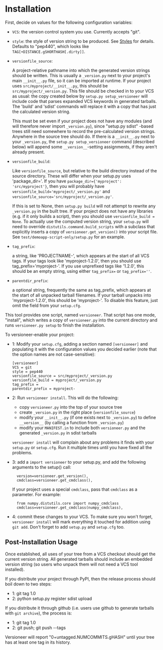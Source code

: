 # Installation

First, decide on values for the following configuration variables:

* `VCS`: the version control system you use. Currently accepts "git".

* `style`: the style of version string to be produced.
  See [Styles](./README.md#styles) for details.
  Defaults to "pep440", which looks like `TAG[+DISTANCE.gSHORTHASH[.dirty]]`.

* `versionfile_source`:

  A project-relative pathname into which the generated version strings should
  be written. This is usually a `_version.py` next to your project's main
  `__init__.py` file, so it can be imported at runtime. If your project uses
  `src/myproject/__init__.py`, this should be `src/myproject/_version.py`.
  This file should be checked in to your VCS as usual: the copy created below
  by `setup.py setup_versioneer` will include code that parses expanded VCS
  keywords in generated tarballs. The 'build' and 'sdist' commands will
  replace it with a copy that has just the calculated version string.

  This must be set even if your project does not have any modules (and will
  therefore never import `_version.py`), since "setup.py sdist" -based trees
  still need somewhere to record the pre-calculated version strings. Anywhere
  in the source tree should do. If there is a `__init__.py` next to your
  `_version.py`, the `setup.py setup_versioneer` command (described below)
  will append some `__version__`-setting assignments, if they aren't already
  present.

* `versionfile_build`:

  Like `versionfile_source`, but relative to the build directory instead of
  the source directory. These will differ when your setup.py uses
  'package_dir='. If you have `package_dir={'myproject': 'src/myproject'}`,
  then you will probably have `versionfile_build='myproject/_version.py'` and
  `versionfile_source='src/myproject/_version.py'`.

  If this is set to None, then `setup.py build` will not attempt to rewrite
  any `_version.py` in the built tree. If your project does not have any
  libraries (e.g. if it only builds a script), then you should use
  `versionfile_build = None`. To actually use the computed version string,
  your `setup.py` will need to override `distutils.command.build_scripts`
  with a subclass that explicitly inserts a copy of
  `versioneer.get_version()` into your script file. See
  `test/demoapp-script-only/setup.py` for an example.

* `tag_prefix`:

  a string, like 'PROJECTNAME-', which appears at the start of all VCS tags.
  If your tags look like 'myproject-1.2.0', then you should use
  tag_prefix='myproject-'. If you use unprefixed tags like '1.2.0', this
  should be an empty string, using either `tag_prefix=` or `tag_prefix=''`.

* `parentdir_prefix`:

  a optional string, frequently the same as tag_prefix, which appears at the
  start of all unpacked tarball filenames. If your tarball unpacks into
  'myproject-1.2.0', this should be 'myproject-'. To disable this feature,
  just omit the field from your `setup.cfg`.

This tool provides one script, named `versioneer`. That script has one mode,
"install", which writes a copy of `versioneer.py` into the current directory
and runs `versioneer.py setup` to finish the installation.

To versioneer-enable your project:

* 1: Modify your `setup.cfg`, adding a section named `[versioneer]` and
  populating it with the configuration values you decided earlier (note that
  the option names are not case-sensitive):

  ````
  [versioneer]
  VCS = git
  style = pep440
  versionfile_source = src/myproject/_version.py
  versionfile_build = myproject/_version.py
  tag_prefix =
  parentdir_prefix = myproject-
  ````

* 2: Run `versioneer install`. This will do the following:

  * copy `versioneer.py` into the top of your source tree
  * create `_version.py` in the right place (`versionfile_source`)
  * modify your `__init__.py` (if one exists next to `_version.py`) to define
    `__version__` (by calling a function from `_version.py`)
  * modify your `MANIFEST.in` to include both `versioneer.py` and the
    generated `_version.py` in sdist tarballs

  `versioneer install` will complain about any problems it finds with your
  `setup.py` or `setup.cfg`. Run it multiple times until you have fixed all
  the problems.

* 3: add a `import versioneer` to your setup.py, and add the following
  arguments to the setup() call:

        version=versioneer.get_version(),
        cmdclass=versioneer.get_cmdclass(),

  If your project uses a special `cmdclass`, pass that `cmdclass` as
  a parameter. For example:

        from numpy.distutils.core import numpy_cmdclass
        cmdclass=versioneer.get_cmdclass(numpy_cmdclass),

* 4: commit these changes to your VCS. To make sure you won't forget,
  `versioneer install` will mark everything it touched for addition using
  `git add`. Don't forget to add `setup.py` and `setup.cfg` too.

## Post-Installation Usage

Once established, all uses of your tree from a VCS checkout should get the
current version string. All generated tarballs should include an embedded
version string (so users who unpack them will not need a VCS tool installed).

If you distribute your project through PyPI, then the release process should
boil down to two steps:

* 1: git tag 1.0
* 2: python setup.py register sdist upload

If you distribute it through github (i.e. users use github to generate
tarballs with `git archive`), the process is:

* 1: git tag 1.0
* 2: git push; git push --tags

Versioneer will report "0+untagged.NUMCOMMITS.gHASH" until your tree has at
least one tag in its history.
